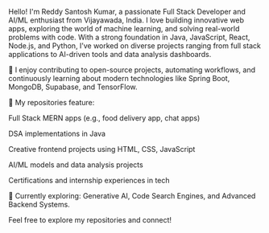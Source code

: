 Hello! I'm Reddy Santosh Kumar, a passionate Full Stack Developer and AI/ML enthusiast from Vijayawada, India. I love building innovative web apps, exploring the world of machine learning, and solving real-world problems with code.
With a strong foundation in Java, JavaScript, React, Node.js, and Python, I’ve worked on diverse projects ranging from full stack applications to AI-driven tools and data analysis dashboards.

🔧 I enjoy contributing to open-source projects, automating workflows, and continuously learning about modern technologies like Spring Boot, MongoDB, Supabase, and TensorFlow.

📁 My repositories feature:

Full Stack MERN apps (e.g., food delivery app, chat apps)

DSA implementations in Java

Creative frontend projects using HTML, CSS, JavaScript

AI/ML models and data analysis projects

Certifications and internship experiences in tech

🚀 Currently exploring: Generative AI, Code Search Engines, and Advanced Backend Systems.

Feel free to explore my repositories and connect!


